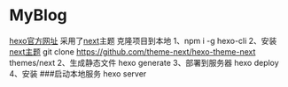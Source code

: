 # MyBlog
[hexo官方网址](https://hexo.io/zh-cn/)
采用了[next](http://theme-next.iissnan.com/)主题
克隆项目到本地
1、npm i -g hexo-cli
2、安装[next主题](https://github.com/theme-next/hexo-theme-next)
git clone https://github.com/theme-next/hexo-theme-next themes/next
2、生成静态文件
   hexo generate
3、部署到服务器
   hexo deploy
4、安装
###启动本地服务
    hexo server
